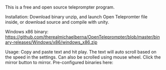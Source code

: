 This is a free and open source teleprompter program.

Installation:
Download binary unzip, and launch Open Telepromter file inside, or download source and compile with unity.

Windows x86 binary: https://github.com/therealmichaelberna/OpenTeleprompter/blob/master/binary-releases/Windows/x86/windows_x86.zip


Usage:
Copy and paste text and hit play. The text will auto scroll based on the speed in the settings. Can also be scrolled using mouse wheel.
Click the mirror button to mirror.
Pre-configured binaries here: